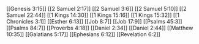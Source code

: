 [[Genesis 3:15]]
[[2 Samuel 2:17]]
[[2 Samuel 3:6]]
[[2 Samuel 5:10]]
[[2 Samuel 22:44]]
[[1 Kings 14:30]]
[[1 Kings 15:16]]
[[1 Kings 15:32]]
[[1 Chronicles 3:1]]
[[Esther 6:13]]
[[Job 8:7]]
[[Job 17:9]]
[[Psalms 45:3]]
[[Psalms 84:7]]
[[Proverbs 4:18]]
[[Daniel 2:34]]
[[Daniel 2:44]]
[[Matthew 10:35]]
[[Galatians 5:17]]
[[Ephesians 6:12]]
[[Revelation 6:2]]
